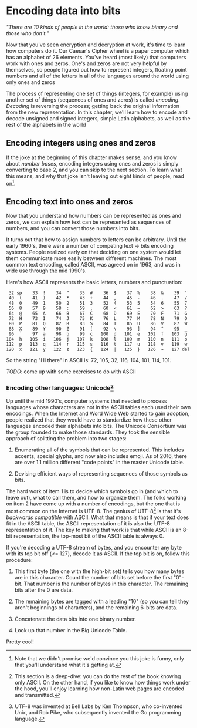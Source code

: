 # Encoding data into bits
_"There are 10 kinds of people in the world:
those who know binary and those who don't."_

Now that you've seen encryption and decryption at work, it's time to learn how
computers do it. Our Caesar's Cipher wheel is a paper computer which has an
alphabet of 26 elements. You've heard (most likely) that computers work with
ones and zeros. One's and zeros are not very helpful by themselves, so
people figured out how to represent integers, floating point numbers and all of
the letters in all of the languages around the world using only ones and
zeros 

The process of representing one set of things (integers, for example) using
another set of things (sequences of ones and zeros) is called _encoding_.
_Decoding_ is reversing the process; getting back the original information from
the new representation. In this chapter, we'll learn how to encode and decode
unsigned and signed integers, simple Latin alphabets, as well as the rest of
the alphabets in the world

## Encoding integers using ones and zeros

If the joke at the beginning of this chapter makes sense, and you know about
_number bases_, encoding integers using ones and zeros is simply converting to
base 2, and you can skip to the next section.  To learn what this means, and
why that joke isn't leaving out eight kinds of people, read on[^1].

[^1]: Note that we didn't promise we'd convince you this joke is funny, only
that you'll understand what it's getting at.

## Encoding text into ones and zeros

Now that you understand how numbers can be represented as ones and zeros,
we can explain how text can be represented as sequences of numbers, and
you can convert those numbers into bits.

It turns out that how to assign numbers to letters can be arbitrary.
Until the early 1960's, there were a number of competing text $\rightarrow$ bits
encoding systems. People realized early on that deciding on one
system would let them communicate more easily between different
machines. The most common text encoding, called ASCII, was agreed on
in 1963, and was in wide use through the mid 1990's.

Here's how ASCII represents the basic letters, numbers and punctuation:

~~~
 32 sp    33  !    34  "    35  #    36  $    37  %    38  &    39  '
 40  (    41  )    42  *    43  +    44  ,    45  -    46  .    47  /
 48  0    49  1    50  2    51  3    52  4    53  5    54  6    55  7
 56  8    57  9    58  :    59  ;    60  <    61  =    62  >    63  ?
 64  @    65  A    66  B    67  C    68  D    69  E    70  F    71  G
 72  H    73  I    74  J    75  K    76  L    77  M    78  N    79  O
 80  P    81  Q    82  R    83  S    84  T    85  U    86  V    87  W
 88  X    89  Y    90  Z    91  [    92  \    93  ]    94  ^    95  _
 96  `    97  a    98  b    99  c   100  d   101  e   102  f   103  g
104  h   105  i   106  j   107  k   108  l   109  m   110  n   111  o
112  p   113  q   114  r   115  s   116  t   117  u   118  v   119  w
120  x   121  y   122  z   123  {   124  |   125  }   126  ~   127 del
~~~

So the string "Hi there" in ASCII is: 72, 105, 32, 116, 104, 101, 114, 101.

_TODO_: come up with some exercises to do with ASCII

### Encoding other languages: Unicode[^2]

[^2]: This section is a deep-dive: you can do the rest of the book knowing only
ASCII. On the other hand, if you like to know how things work under the hood,
you'll enjoy learning how non-Latin web pages are encoded and transmitted.

Up until the mid 1990's, computer systems that needed to process languages
whose characters are not in the ASCII tables each used their own encodings.
When the Internet and Word Wide Web started to gain adoption, people realized
that they would have to standardize how these other languages encoded their
alphabets into bits. The Unicode Consortium was the group founded to make
those standards. They took the sensible approach of splitting the problem
into two stages:

 1. Enumerating all of the symbols that can be represented. This includes
    accents, special glyphs, and now also includes emoji. As of 2016, there
    are over 1.1 million different "code points" in the master Unicode table.

 2. Devising efficient ways of representing sequences of those symbols as bits.

The hard work of item 1 is to decide which symbols go in (and which to leave
out), what to call them, and how to organize them. The folks working on item 2
have come up with a number of encodings, but the one that is most common on the
Internet is UTF-8.  The genius of UTF-8[^3] is that it's _backwards compatible_
with ASCII. What that means is that if your text does fit in the ASCII table,
the ASCII representation of it is also the UTF-8 representation of it. The key
to making that work is that while ASCII is an 8-bit representation, the
top-most bit of the ASCII table is always 0.

[^3]: UTF-8 was invented at Bell Labs by Ken Thompson, who co-invented Unix, and Rob Pike, who subsequently invented the Go programming language.

If you're decoding a UTF-8 stream of bytes, and you encounter any byte
with its top bit off (<= 127), decode it as ASCII. If the top bit is on,
follow this procedure:

 1. This first byte (the one with the high-bit set) tells you how many
    bytes are in this character. Count the number of bits set before
    the first "0"-bit. That number is the number of bytes in this character.
    The remaining bits after the 0 are data.

 2. The remaining bytes are tagged with a leading "10" (so you can tell
    they aren't beginnings of characters), and the remaining 6-bits are data.

 3. Concatenate the data bits into one binary number.

 4. Look up that number in the Big Unicode Table.

Pretty cool!

